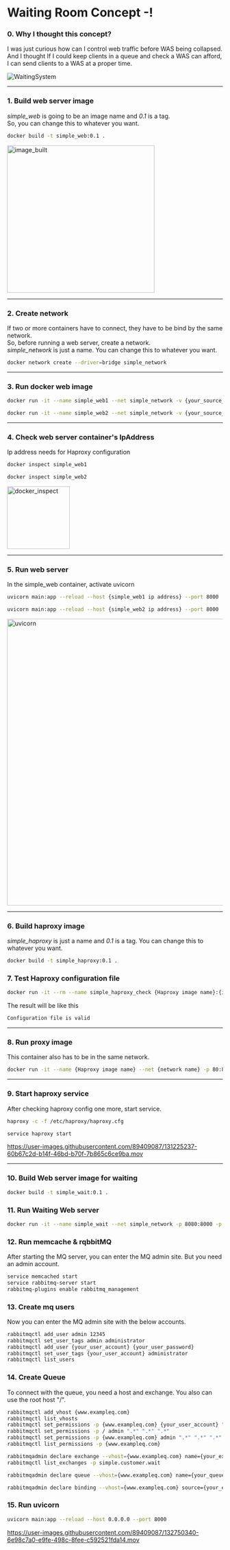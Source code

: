 # Waiting Room Concept -!

### 0. Why I thought this concept?
I was just curious how can I control web traffic before WAS being collapsed.
And I thought If I could keep clients in a queue and check a WAS can afford, I can send clients to a WAS at a proper time.

![WaitingSystem](https://user-images.githubusercontent.com/89409087/132750309-af716385-98d0-48c9-b2c7-ca2c5ab7d59a.png)

---
### 1. Build web server image
_simple_web_ is going to be an image name and _0.1_ is a tag.  
So, you can change this to whatever you want.
```bash
docker build -t simple_web:0.1 .
```
<img width="344" alt="image_built" src="https://user-images.githubusercontent.com/89409087/131225225-4bba6b70-fdd6-4a6c-b996-62851bf90ab5.png">

---
### 2. Create network
If two or more containers have to connect, they have to be bind by the same network.  
So, before running a web server, create a network.  
_simple_network_ is just a name. You can change this to whatever you want.
```bash
docker network create --driver=bridge simple_network
```
---
### 3. Run docker web image
```bash
docker run -it --name simple_web1 --net simple_network -v {your_source_code_path}/simple_web/simple_web1:/{path_of_where_you_want_in_webserver} simple_web:0.1
```
```bash
docker run -it --name simple_web2 --net simple_network -v {your_source_code_path}/simple_web/simple_web2:/{path_of_where_you_want_in_webserver} simple_web:0.1
```
---
### 4. Check web server container's IpAddress
Ip address needs for Haproxy configuration
```bash
docker inspect simple_web1
```
```bash
docker inspect simple_web2
```
<img width="146" alt="docker_inspect" src="https://user-images.githubusercontent.com/89409087/131225228-41148e91-de7b-4af1-becb-7950d53f2795.png">

---
### 5. Run web server
In the simple_web container, activate uvicorn
```bash
uvicorn main:app --reload --host {simple_web1 ip address} --port 8000
```
```bash
uvicorn main:app --reload --host {simple_web2 ip address} --port 8000
```
<img width="669" alt="uvicorn" src="https://user-images.githubusercontent.com/89409087/131225231-c6cdf4e8-7675-4110-962d-054d021e06b6.png">

---
### 6. Build haproxy image
_simple_haproxy_ is just a name and _0.1_ is a tag. You can change this to whatever you want.
```bash
docker build -t simple_haproxy:0.1 .
```

### 7. Test Haproxy configuration file
```bash
docker run -it --rm --name simple_haproxy_check {Haproxy image name}:{image tag} haproxy -c -f /etc/haproxy/haproxy.cfg
```
The result will be like this
```bash
Configuration file is valid
```

---
### 8. Run proxy image
This container also has to be in the same network. 
```bash
docker run -it --name {Haproxy image name} --net {network name} -p 80:80 -p 8404:8404 {Haproxy image name}:{the tag}
```

---
### 9. Start haproxy service
After checking haproxy config one more, start service.
```bash
haproxy -c -f /etc/haproxy/haproxy.cfg
```
```bash
service haproxy start
```
https://user-images.githubusercontent.com/89409087/131225237-60b67c2d-b14f-46bd-b70f-7b865c6ce9ba.mov

---
### 10. Build Web server image for waiting
```bash
docker build -t simple_wait:0.1 .
```

### 11. Run Waiting Web server
```bash
docker run -it --name simple_wait --net simple_network -p 8080:8000 -p 15672:15672 -v {your_source_code_path}/simple_web/simple_wait:/simple_wait simple_wait:0.1
```

### 12. Run memcache & rqbbitMQ
After starting the MQ server, you can enter the MQ admin site. But you need an admin account.
```bash
service memcached start
service rabbitmq-server start
rabbitmq-plugins enable rabbitmq_management
```

### 13. Create mq users
Now you can enter the MQ admin site with the below accounts.
```bash
rabbitmqctl add_user admin 12345
rabbitmqctl set_user_tags admin administrator
rabbitmqctl add_user {your_user_account} {your_user_password}
rabbitmqctl set_user_tags {your_user_account} administrator
rabbitmqctl list_users
```

### 14. Create Queue
To connect with the queue, you need a host and exchange.
You also can use the root host "/".
```bash
rabbitmqctl add_vhost {www.exampleq.com}
rabbitmqctl list_vhosts
rabbitmqctl set_permissions -p {www.exampleq.com} {your_user_account} ".*" ".*" ".*"
rabbitmqctl set_permissions -p / admin ".*" ".*" ".*"
rabbitmqctl set_permissions -p {www.exampleq.com} admin ".*" ".*" ".*"
rabbitmqctl list_permissions -p {www.exampleq.com}
```
```bash
rabbitmqadmin declare exchange --vhost={www.exampleq.com} name={your_exchanger} type=direct durable=true -u {admin} -p {password}
rabbitmqctl list_exchanges -p simple.customer.wait
```
```bash
rabbitmqadmin declare queue --vhost={www.exampleq.com} name={your_queue} durable=true -u {admin} -p {password}
```
```bash
rabbitmqadmin declare binding --vhost={www.exampleq.com} source={your_exchanger} destination={your_queue} routing_key={whatever_your_key} -u {admin} -p {password}
```

### 15. Run uvicorn
```bash
uvicorn main:app --reload --host 0.0.0.0 --port 8000
```

https://user-images.githubusercontent.com/89409087/132750340-6e98c7a0-e9fe-498c-8fee-c592521fda14.mov

